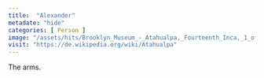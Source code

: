 ```yaml
---
title:  "Alexander"
metadate: "hide"
categories: [ Person ]
image: "/assets/hits/Brooklyn_Museum_-_Atahualpa,_Fourteenth_Inca,_1_of_14_Portraits_of_Inca_Kings_-_overall.jpg"
visit: "https://de.wikipedia.org/wiki/Atahualpa"
---
```

The arms.
